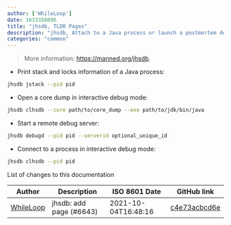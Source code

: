 ```yaml
---
author: ['WhileLoop']
date: 1633358896
title: "jhsdb, TLDR Pages"
description: "jhsdb, Attach to a Java process or launch a postmortem debugger to analyze the core dump from a crashed Java Virtual Machine."
categories: "common"
---
```

> More information: <https://manned.org/jhsdb>.

- Print stack and locks information of a Java process:

```bash
jhsdb jstack --pid pid
```

- Open a core dump in interactive debug mode:

```bash
jhsdb clhsdb --core path/to/core_dump --exe path/to/jdk/bin/java
```

- Start a remote debug server:

```bash
jhsdb debugd --pid pid --serverid optional_unique_id
```

- Connect to a process in interactive debug mode:

```bash
jhsdb clhsdb --pid pid
```
List of changes to this documentation


Author | Description | ISO 8601 Date | GitHub link
------|-----|-----|-----
[WhileLoop](mailto:1332785+WhileLoop@users.noreply.github.com) | jhsdb: add page (#6643) | 2021-10-04T16:48:16 | [c4e73acbcd6e](https://github.com/tldr-pages/tldr/commit/c4e73acbcd6eba551f5c909343c0d8831fd6f305)

